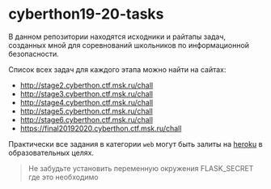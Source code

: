 # cyberthon19-20-tasks

В данном репозитории находятся исходники и райтапы задач, созданных мной для соревнований школьников по информационной безопасности.

Список всех задач для каждого этапа можно найти на сайтах:
* http://stage2.cyberthon.ctf.msk.ru/chall
* http://stage3.cyberthon.ctf.msk.ru/chall
* http://stage4.cyberthon.ctf.msk.ru/chall
* http://stage5.cyberthon.ctf.msk.ru/chall
* http://stage6.cyberthon.ctf.msk.ru/chall
* https://final20192020.cyberthon.ctf.msk.ru/chall

Практически все задания в категории `web` могут быть залиты на [heroku](https://www.heroku.com/) в образовательных целях.
> Не забудьте установить переменную окружения FLASK_SECRET где это необходимо 
